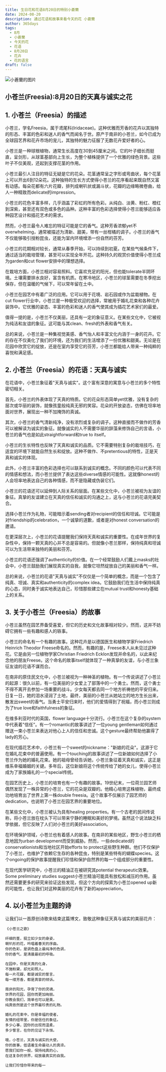 ```yaml
---
title: 生日花和花语8月20日的特别小蒼蘭
date: 2024-08-20
description: 通过花语和故事来看今天的花 小蒼蘭
author: 365days
tags:
  - 8月
  - 小蒼蘭
  - 今天的花
  - 花语
  - 8月20日
  - 花卉
  - 花的语言
draft: false
---
```



![小蒼蘭的图片](https://cdn.pixabay.com/photo/2019/10/04/22/30/flower-4526658_1280.jpg#center#center)


## 小苍兰(Freesia):8月20日的天真与诚实之花

## 1. 小苍兰（Freesia）的描述

小苍兰，学名Freesia，属于鸢尾科(Iridaceae)。这种优雅而芳香的花卉以其独特的形态、丰富的色彩和迷人的香气而闻名于世。原产于南非的小苍兰，如今已成为全球园艺界和花卉市场的宠儿，其独特的魅力征服了无数花卉爱好者的心。

小苍兰是一种球根植物，通常生长高度在30到45厘米之间。它的叶子细长而挺直，呈剑形，从球茎基部向上生长，为整个植株提供了一个优雅的绿色背景。这些叶子不仅美观，还起到支撑花茎的作用。

小苍兰最引人注目的特征无疑是它的花朵。花茎通常呈之字形或弯曲状，每个花茎上可以开出6到12朵花。这种独特的生长方式使得小苍兰的花序看起来既自然又富有动感。每朵花都有六片花瓣，排列成喇叭状或漏斗状，花瓣的边缘略微卷曲，给人一种精致而delicate的impression。

小苍兰的花色丰富多样，几乎涵盖了彩虹的所有色彩。从纯白、淡黄、粉红、橙红到深紫，甚至还有双色或多色的品种。这种丰富的色彩选择使得小苍兰能够适应各种园艺设计和插花艺术的需求。

然而，小苍兰最令人难忘的特征可能是它的香气。这种芳香浓郁yet不overwhelming，通常被描述为清新、甜美，带有一丝柑橘的调子。小苍兰的香气不仅能够吸引授粉昆虫，还能为室内环境增添一份自然的芬芳。

小苍兰的花期相对较长，通常从春季开始，可以持续到初夏。在某些气候条件下，通过适当的栽培管理，甚至可以实现全年开花。这种持久的观赏价值使得小苍兰成为garden和cut flower安排中的理想选择。

在栽培方面，小苍兰相对容易照料。它喜欢充足的阳光，但也能tolerate半阴环境。土壤需要排水良好，富含有机质。在寒冷地区，小苍兰的球茎需要在冬季挖出保存，但在温暖的气候下，可以常年留在土中。

小苍兰在园艺中有着广泛的应用。它可以用于花境、岩石园或作为盆栽植物。在cut flower行业中，小苍兰是一种极受欢迎的选择，常被用于婚礼花束和各种花卉装饰中。它优雅的姿态、丰富的色彩和迷人的香气使其成为插花艺术家们的最爱。

值得一提的是，小苍兰不仅美丽，还具有一定的象征意义。在某些文化中，它被视为纯洁和友谊的象征。这可能与其clean、fresh的外表和香气有关。

总的来说，小苍兰是一种集视觉美感、香气怡人和丰富文化内涵于一身的花卉。它的存在不仅美化了我们的环境，还为我们的生活增添了一份优雅和甜美。无论是在花园中欣赏它的绽放，还是在室内享受它的芬芳，小苍兰都能给人带来一种纯粹的喜悦和满足感。

## 2. 小苍兰（Freesia）的花语：天真与诚实

在花语中，小苍兰象征着"天真与诚实"。这个富有深意的寓意与小苍兰的多个特性密切相关。

首先，小苍兰的外表体现了天真的特质。它的花朵形态简单yet优雅，没有复杂的层次或华丽的装饰，就像孩童般纯真无邪的笑容。花朵的开放姿态，仿佛在坦率地面对世界，展现出一种不加掩饰的真诚。

其次，小苍兰的香气清新纯净，没有浓烈或复杂的调子。这种直接而不做作的芳香可以被解读为诚实的象征。就像诚实的人不需要华丽的辞藻来修饰自己的言语，小苍兰的香气也是如此straightforward和true to itself。

小苍兰的生长特性也反映了天真和诚实的品质。它不需要特别复杂的栽培技巧，在适宜的环境下就能自然生长和绽放。这种不做作、不pretentious的特性，正是天真和诚实的体现。

此外，小苍兰丰富的色彩选择也可以联系到诚实的概念。不同的颜色可以代表不同的情感和想法，而小苍兰提供了表达这些diverse情感的可能性。这就像honest的人会坦率地表达自己的各种情感，而不是隐藏或伪装它们。

小苍兰的花语还可以延伸到人际关系的层面。在某些文化中，小苍兰被视为友谊的象征。真挚的友谊建立在天真的信任和诚实的沟通之上，这与小苍兰的花语完美契合。

选择小苍兰作为礼物，可能暗示着sending者对recipient的信任和坦诚。它可能是对friendship的celebration，一个诚挚的道歉，或者是对honest conversation的邀请。

在更深层次上，小苍兰的花语提醒我们保持天真和诚实的重要性。在成年世界的复杂性中，保持一颗天真的心并不总是容易的。但就像小苍兰那样，保持纯真和坦诚可以为生活带来独特的美丽和芬芳。

小苍兰的花语还强调了authenticity的价值。在一个经常鼓励人们戴上masks的社会中，小苍兰鼓励我们展现真实的自我，就像它坦然绽放自己的美丽和香气一样。

总的来说，小苍兰的花语"天真与诚实"不仅仅是一个简单的概念，而是一个包含了纯真、坦诚、真实和authenticity的complex idea。它鼓励我们在生活中保持纯真的心态，同时勇于诚实地表达自己，珍惜那些建立在mutual trust和honesty基础上的关系。

## 3. 关于小苍兰（Freesia）的故事

小苍兰虽然在园艺界备受喜爱，但它的历史和文化故事相对较少。然而，这并不妨碍它拥有一些有趣和感人的轶事。

小苍兰的命名有一个有趣的故事。这种花卉是以德国医生和植物学家Friedrich Heinrich Theodor Freese命名的。然而，有趣的是，Freese本人从未见过这种花。它是由另一位植物学家Christian Friedrich Ecklon发现并命名的，以此来纪念他的朋友Freese。这个命名的故事itself就体现了一种真挚的友谊，与小苍兰象征友谊的花语不谋而合。

在南非的原住民文化中，小苍兰被视为一种神圣的植物。有一个传说讲述了小苍兰的起源：很久以前，有一位美丽的少女爱上了部落中的一个勇士。然而，这个勇士不得不离开去参加一场重要的战斗。少女每天都去同一个地方祈祷他的平安归来。日复一日，她的泪水浸润了土地，最终，美丽的小苍兰从她站立的地方生长出来，散发出sweet的香气。当勇士平安归来时，他们的爱情得到了祝福，而小苍兰则成为了true love和faithfulness的象征。

在维多利亚时代的英国，flower language十分流行。小苍兰在这个复杂的system中代表着"信任"。有一个romantic的故事讲述了一位young gentleman如何通过赠送一束小苍兰来表达对他心上人的信任和忠诚。这个gesture最终帮助他赢得了lady的芳心。

在现代插花艺术中，小苍兰有一个sweet的nickname："新娘的花朵"。这源于它在婚礼花束中的普遍使用。有一个touching的故事讲述了一位新娘如何选择了小苍兰作为她的婚礼花束。她的祖母曾经告诉她，小苍兰象征着天真和诚实，这正是维系幸福婚姻的关键。多年后，这位新娘将这个传统传给了她的女儿，使得小苍兰成为了家族婚礼的一个special传统。

在园艺历史上，小苍兰的培育也有一个有趣的故事。19世纪末，一位荷兰园艺师偶然发现了一株异常的小苍兰，它的花朵是双瓣的。他精心培育这株植物，最终成功地培育出了世界上第一株double freesia。这个故事不仅展示了园艺师的dedication，也说明了小苍兰在园艺界的重要地位。

在某些文化中，小苍兰被认为具有healing properties。有一个古老的民间传说称，将小苍兰放在枕头下可以带来宁静的睡眠和美好的梦境。虽然这个说法缺乏科学依据，但它反映了人们对小苍兰的美好association。

在环境保护领域，小苍兰也有着感人的故事。在南非的某些地区，野生小苍兰的栖息地因为urban development而受到威胁。然而，一些dedicated的conservationists和当地社区开始efforts to protect这些野生种群。他们不仅保护了小苍兰，也维护了依赖它生存的各种昆虫，特别是某些特有的蝴蝶species。这个ongoing的保护故事提醒我们珍惜和保护自然界的每一个组成部分的重要性。

在现代医学研究中，小苍兰的精油正在被研究其potential therapeutic效果。Some preliminary studies suggest小苍兰精油可能具有放松和减压的作用。虽然还需要更多的研究来验证这些发现，但这个方向的探索为小苍兰opened up新的可能性，也让我们对这种美丽的花卉有了新的appreciation。

## 4. 以小苍兰为主题的诗

让我们以一首原创诗歌来结束这篇博文，致敬这种象征天真与诚实的美丽花卉：

    《小苍兰之歌》

    纤细的茎，挺立如少女的身姿，
    喇叭形的花，吟唱着春天的序曲。
    你的色彩，是调色盘上最纯净的色调，
    你的香气，是清晨最初的呼吸。

    在园中，你是天真的化身，
    不施粉黛，却光彩照人。
    每一片花瓣，都是诚实的誓言，
    每一缕芳香，都是真挚的倾诉。

    南非的阳光，孕育了你的灵魂，
    世界的花园，因你而更加绚丽。
    你教会我们，简单也可以是美，
    纯真依然是这个世界最珍贵的礼物。

    婚礼的花束中，你是幸福的使者，
    友情的纽带里，你是信任的象征。
    多少心事，因你的出现而温柔，
    多少誓言，在你的见证下永恒。

    哦，小苍兰，天真与诚实的大使，
    你的故事，低语着生命最动人的真谛。
    愿我们如你一般，保持纯真的心，
    在这复杂的世界，绽放最真实的自我。

    让我们珍惜你带来的每一



